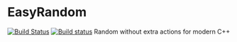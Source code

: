 # EasyRandom
[![Build Status](https://travis-ci.org/effolkronium/EasyRandom.svg?branch=master)](https://travis-ci.org/effolkronium/EasyRandom)
[![Build status](https://ci.appveyor.com/api/projects/status/xv0aq60p91j1jnjr/branch/master?svg=true)](https://ci.appveyor.com/project/effolkronium/easyrandom/branch/master)
Random without extra actions for modern C++
